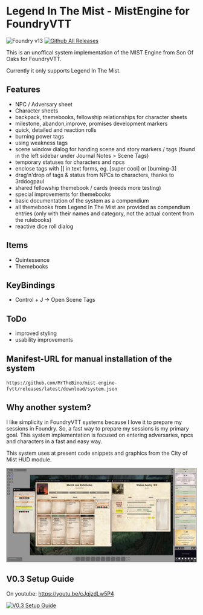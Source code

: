 # Legend In The Mist - MistEngine for FoundryVTT

![Foundry v13](https://img.shields.io/badge/foundry-v13-green) [![Github All Releases](https://img.shields.io/github/downloads/MrTheBino/mist-engine-fvtt/total.svg)]()

This is an unoffical system implementation of the MIST Engine from Son Of Oaks for FoundryVTT.

Currently it only supports Legend In The Mist.

## Features

* NPC / Adversary sheet
* Character sheets
* backpack, themebooks, fellowship relationships for character sheets 
* milestone, abandon,improve, promises development markers
* quick, detailed and reaction rolls
* burning power tags
* using weakness tags
* scene window dialog for handing scene and story markers / tags (found in the left sidebar under Journal Notes > Scene Tags)
* temporary statuses for characters and npcs
* enclose tags with [] in text forms, eg. [super cool] or [burning-3]
* drag'n'drop of tags & status from NPCs to characters, thanks to 3rddogpaul
* shared fellowship themebook / cards (needs more testing)
* special improvements for themebooks
* basic documentation of the system as a compendium
* all themebooks from Legend In The Mist are provided as compendium entries (only with their names and category, not the actual content from the rulebooks)
* reactive dice roll dialog
  
## Items
 * Quintessence
 * Themebooks
  
## KeyBindings  
 * Control + J -> Open Scene Tags
  
## ToDo

- improved styling
- usability improvements

## Manifest-URL for manual installation of the system

    https://github.com/MrTheBino/mist-engine-fvtt/releases/latest/download/system.json

## Why another system?

I like simplicity in FoundryVTT systems because I love it to prepare my sessions in Foundry. So, a fast way to prepare my sessions is my primary goal.
This system implementation is focused on entering adversaries, npcs and characters in a fast and easy way.


This system uses at present code snippets and graphics from the City of Mist HUD module.



![Alpha Version Screenshot](current_state_screenshot.webp "Title")

## V0.3 Setup Guide

On youtube: https://youtu.be/cJqjzdLw5P4

[![V0.3 Setup Guide](https://img.youtube.com/vi/cJqjzdLw5P4/0.jpg)](https://youtu.be/cJqjzdLw5P4 "Video Title")
